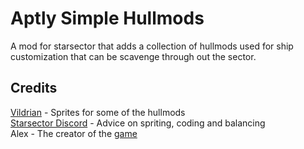 # Aptly Simple Hullmods
A mod for starsector that adds a collection of hullmods used for ship customization that can be scavenge through out the sector.
## Credits
[Vildrian](https://fractalsoftworks.com/forum/index.php?action=profile;u=20141) - Sprites for some of the hullmods  
[Starsector Discord](https://discord.com/invite/a8AWVcPCPr) - Advice on spriting, coding and balancing  
Alex - The creator of the [game](https://fractalsoftworks.com/)  
